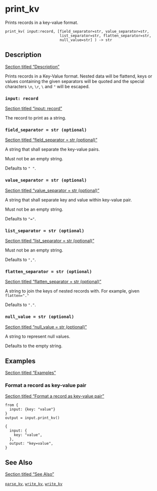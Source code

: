 # print_kv

Prints records in a key-value format.

```tql
print_kv( input:record, [field_separator=str, value_separator=str,
                         list_separator=str, flatten_separator=str,
                         null_value=str] ) -> str
```

## Description

[Section titled “Description”](#description)

Prints records in a Key-Value format. Nested data will be flattend, keys or values containing the given separators will be quoted and the special characters `\n`, `\r`, `\` and `"` will be escaped.

### `input: record`

[Section titled “input: record”](#input-record)

The record to print as a string.

### `field_separator = str (optional)`

[Section titled “field\_separator = str (optional)”](#field_separator--str-optional)

A string that shall separate the key-value pairs.

Must not be an empty string.

Defaults to `" "`.

### `value_separator = str (optional)`

[Section titled “value\_separator = str (optional)”](#value_separator--str-optional)

A string that shall separate key and value within key-value pair.

Must not be an empty string.

Defaults to `"="`.

### `list_separator = str (optional)`

[Section titled “list\_separator = str (optional)”](#list_separator--str-optional)

Must not be an empty string.

Defaults to `","`.

### `flatten_separator = str (optional)`

[Section titled “flatten\_separator = str (optional)”](#flatten_separator--str-optional)

A string to join the keys of nested records with. For example, given `flatten="."`

Defaults to `"."`.

### `null_value = str (optional)`

[Section titled “null\_value = str (optional)”](#null_value--str-optional)

A string to represent null values.

Defaults to the empty string.

## Examples

[Section titled “Examples”](#examples)

### Format a record as key-value pair

[Section titled “Format a record as key-value pair”](#format-a-record-as-key-value-pair)

```tql
from {
  input: {key: "value"}
}
output = input.print_kv()
```

```tql
{
  input: {
    key: "value",
  },
  output: "key=value",
}
```

## See Also

[Section titled “See Also”](#see-also)

[`parse_kv`](/reference/functions/parse_kv), [`write_kv`](/reference/operators/read_kv), [`write_kv`](/reference/operators/write_kv)